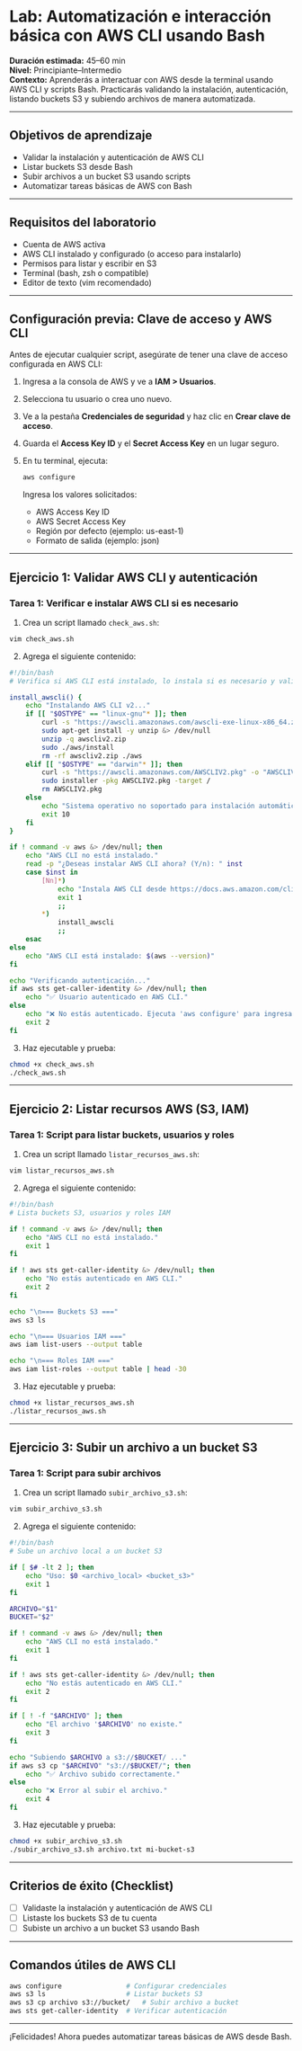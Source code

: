 # Lab: Automatización e interacción básica con AWS CLI usando Bash

**Duración estimada:** 45–60 min  
**Nivel:** Principiante–Intermedio  
**Contexto:** Aprenderás a interactuar con AWS desde la terminal usando AWS CLI y scripts Bash. Practicarás validando la instalación, autenticación, listando buckets S3 y subiendo archivos de manera automatizada.

---

## Objetivos de aprendizaje

- Validar la instalación y autenticación de AWS CLI
- Listar buckets S3 desde Bash
- Subir archivos a un bucket S3 usando scripts
- Automatizar tareas básicas de AWS con Bash

---

## Requisitos del laboratorio

- Cuenta de AWS activa
- AWS CLI instalado y configurado (o acceso para instalarlo)
- Permisos para listar y escribir en S3
- Terminal (bash, zsh o compatible)
- Editor de texto (vim recomendado)

---

## Configuración previa: Clave de acceso y AWS CLI

Antes de ejecutar cualquier script, asegúrate de tener una clave de acceso configurada en AWS CLI:

1. Ingresa a la consola de AWS y ve a **IAM > Usuarios**.
2. Selecciona tu usuario o crea uno nuevo.
3. Ve a la pestaña **Credenciales de seguridad** y haz clic en **Crear clave de acceso**.
4. Guarda el **Access Key ID** y el **Secret Access Key** en un lugar seguro.
5. En tu terminal, ejecuta:

   ```bash
   aws configure
   ```

   Ingresa los valores solicitados:
   - AWS Access Key ID
   - AWS Secret Access Key
   - Región por defecto (ejemplo: us-east-1)
   - Formato de salida (ejemplo: json)

---

## Ejercicio 1: Validar AWS CLI y autenticación

### Tarea 1: Verificar e instalar AWS CLI si es necesario

1. Crea un script llamado `check_aws.sh`:

```bash
vim check_aws.sh
```

2. Agrega el siguiente contenido:

```bash
#!/bin/bash
# Verifica si AWS CLI está instalado, lo instala si es necesario y valida autenticación

install_awscli() {
    echo "Instalando AWS CLI v2..."
    if [[ "$OSTYPE" == "linux-gnu"* ]]; then
        curl -s "https://awscli.amazonaws.com/awscli-exe-linux-x86_64.zip" -o "awscliv2.zip"
        sudo apt-get install -y unzip &> /dev/null
        unzip -q awscliv2.zip
        sudo ./aws/install
        rm -rf awscliv2.zip ./aws
    elif [[ "$OSTYPE" == "darwin"* ]]; then
        curl -s "https://awscli.amazonaws.com/AWSCLIV2.pkg" -o "AWSCLIV2.pkg"
        sudo installer -pkg AWSCLIV2.pkg -target /
        rm AWSCLIV2.pkg
    else
        echo "Sistema operativo no soportado para instalación automática. Instala AWS CLI manualmente."
        exit 10
    fi
}

if ! command -v aws &> /dev/null; then
    echo "AWS CLI no está instalado."
    read -p "¿Deseas instalar AWS CLI ahora? (Y/n): " inst
    case $inst in
        [Nn]*)
            echo "Instala AWS CLI desde https://docs.aws.amazon.com/cli/latest/userguide/getting-started-install.html"
            exit 1
            ;;
        *)
            install_awscli
            ;;
    esac
else
    echo "AWS CLI está instalado: $(aws --version)"
fi

echo "Verificando autenticación..."
if aws sts get-caller-identity &> /dev/null; then
    echo "✅ Usuario autenticado en AWS CLI."
else
    echo "❌ No estás autenticado. Ejecuta 'aws configure' para ingresar tus credenciales."
    exit 2
fi
```

3. Haz ejecutable y prueba:

```bash
chmod +x check_aws.sh
./check_aws.sh
```

---

## Ejercicio 2: Listar recursos AWS (S3, IAM)

### Tarea 1: Script para listar buckets, usuarios y roles

1. Crea un script llamado `listar_recursos_aws.sh`:

```bash
vim listar_recursos_aws.sh
```

2. Agrega el siguiente contenido:

```bash
#!/bin/bash
# Lista buckets S3, usuarios y roles IAM

if ! command -v aws &> /dev/null; then
    echo "AWS CLI no está instalado."
    exit 1
fi

if ! aws sts get-caller-identity &> /dev/null; then
    echo "No estás autenticado en AWS CLI."
    exit 2
fi

echo "\n=== Buckets S3 ==="
aws s3 ls

echo "\n=== Usuarios IAM ==="
aws iam list-users --output table

echo "\n=== Roles IAM ==="
aws iam list-roles --output table | head -30
```

3. Haz ejecutable y prueba:

```bash
chmod +x listar_recursos_aws.sh
./listar_recursos_aws.sh
```

---

## Ejercicio 3: Subir un archivo a un bucket S3

### Tarea 1: Script para subir archivos

1. Crea un script llamado `subir_archivo_s3.sh`:

```bash
vim subir_archivo_s3.sh
```

2. Agrega el siguiente contenido:

```bash
#!/bin/bash
# Sube un archivo local a un bucket S3

if [ $# -lt 2 ]; then
    echo "Uso: $0 <archivo_local> <bucket_s3>"
    exit 1
fi

ARCHIVO="$1"
BUCKET="$2"

if ! command -v aws &> /dev/null; then
    echo "AWS CLI no está instalado."
    exit 1
fi

if ! aws sts get-caller-identity &> /dev/null; then
    echo "No estás autenticado en AWS CLI."
    exit 2
fi

if [ ! -f "$ARCHIVO" ]; then
    echo "El archivo '$ARCHIVO' no existe."
    exit 3
fi

echo "Subiendo $ARCHIVO a s3://$BUCKET/ ..."
if aws s3 cp "$ARCHIVO" "s3://$BUCKET/"; then
    echo "✅ Archivo subido correctamente."
else
    echo "❌ Error al subir el archivo."
    exit 4
fi
```

3. Haz ejecutable y prueba:

```bash
chmod +x subir_archivo_s3.sh
./subir_archivo_s3.sh archivo.txt mi-bucket-s3
```

---

## Criterios de éxito (Checklist)

- [ ] Validaste la instalación y autenticación de AWS CLI
- [ ] Listaste los buckets S3 de tu cuenta
- [ ] Subiste un archivo a un bucket S3 usando Bash

---

## Comandos útiles de AWS CLI

```bash
aws configure                # Configurar credenciales
aws s3 ls                    # Listar buckets S3
aws s3 cp archivo s3://bucket/   # Subir archivo a bucket
aws sts get-caller-identity  # Verificar autenticación
```

---

¡Felicidades! Ahora puedes automatizar tareas básicas de AWS desde Bash.
